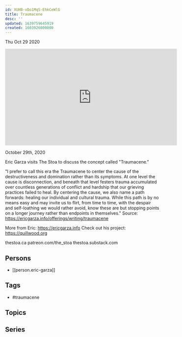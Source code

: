 ```yaml
---
id: XUHB-vDo1MqS-EhkCeWlG
title: Traumacene
desc: ''
updated: 1639759645919
created: 1603926000000
---
```





Thu Oct 29 2020

<iframe width="560" height="315" src="https://www.youtube.com/embed/uWGsCJdnAaU" title="Traumacene w/ Eric Garza" frameborder="0" allow="accelerometer; autoplay; clipboard-write; encrypted-media; gyroscope; picture-in-picture" allowfullscreen ></iframe>

October 29th, 2020

Eric Garza visits The Stoa to discuss the concept called "Traumacene." 

"I prefer to call this era the Traumacene to center the cause of the destructiveness and domination rather than its symptoms. At one level the cause is disconnection, and beneath that level festers trauma accumulated over countless generations of conflict and hardship that our grieving practices failed to heal. By centering the cause, we also name a path forwards: healing our individual and cultural trauma. While this path is by no means easy and may invite us to flirt, from time to time, with the despair and self-loathing we would rather avoid, know these are but stopping points on a longer journey rather than endpoints in themselves." Source: https://ericgarza.info/offerings/writing/traumacene

More from Eric: https://ericgarza.info
Check out his project: https://quillwood.org

thestoa.ca
patreon.com/the_stoa
thestoa.substack.com

## Persons

- [[person.eric-garza]]

## Tags

- #traumacene

## Topics



## Series



